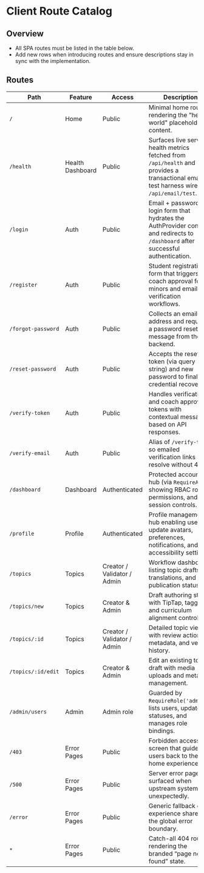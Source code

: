 # Client Route Catalog

## Overview
- All SPA routes must be listed in the table below.
- Add new rows when introducing routes and ensure descriptions stay in sync with the implementation.

## Routes
| Path | Feature | Access | Description |
| --- | --- | --- | --- |
| `/` | Home | Public | Minimal home route rendering the "hello world" placeholder content. |
| `/health` | Health Dashboard | Public | Surfaces live service health metrics fetched from `/api/health` and provides a transactional email test harness wired to `/api/email/test`. |
| `/login` | Auth | Public | Email + password login form that hydrates the AuthProvider context and redirects to `/dashboard` after successful authentication. |
| `/register` | Auth | Public | Student registration form that triggers coach approval for minors and email verification workflows. |
| `/forgot-password` | Auth | Public | Collects an email address and requests a password reset message from the backend. |
| `/reset-password` | Auth | Public | Accepts the reset token (via query string) and new password to finalize credential recovery. |
| `/verify-token` | Auth | Public | Handles verification and coach approval tokens with contextual messaging based on API responses. |
| `/verify-email` | Auth | Public | Alias of `/verify-token` so emailed verification links resolve without 404s. |
| `/dashboard` | Dashboard | Authenticated | Protected account hub (via `RequireAuth`) showing RBAC roles, permissions, and session controls. |
| `/profile` | Profile | Authenticated | Profile management hub enabling users to update avatars, preferences, notifications, and accessibility settings. |
| `/topics` | Topics | Creator / Validator / Admin | Workflow dashboard listing topic drafts, translations, and publication status. |
| `/topics/new` | Topics | Creator & Admin | Draft authoring studio with TipTap, tagging, and curriculum alignment controls. |
| `/topics/:id` | Topics | Creator / Validator / Admin | Detailed topic view with review actions, metadata, and version history. |
| `/topics/:id/edit` | Topics | Creator & Admin | Edit an existing topic draft with media uploads and metadata management. |
| `/admin/users` | Admin | Admin role | Guarded by `RequireRole('admin')`; lists users, updates statuses, and manages role bindings. |
| `/403` | Error Pages | Public | Forbidden access screen that guides users back to the home experience. |
| `/500` | Error Pages | Public | Server error page surfaced when upstream systems fail unexpectedly. |
| `/error` | Error Pages | Public | Generic fallback error experience shared by the global error boundary. |
| `*` | Error Pages | Public | Catch-all 404 route rendering the branded “page not found” state. |
